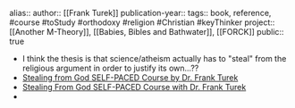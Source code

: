 alias::
author:: [[Frank Turek]] 
publication-year::
tags:: book, reference, #course #toStudy #orthodoxy #religion #Christian #keyThinker 
project:: [[Another M-Theory]], [[Babies, Bibles and Bathwater]], [[FORCK]] 
public:: true
- I think the thesis is that science/atheism actually has to "steal" from the religious argument in order to justify its own...??
- [Stealing from God SELF-PACED Course by Dr. Frank Turek](https://www.onlinechristiancourses.com/online-course-stealing-god/)
- [Stealing From God SELF-PACED Course with Dr. Frank Turek](https://www.onlinechristiancourses.school/courses/stealing-from-god-course-SELF-PACED)
-